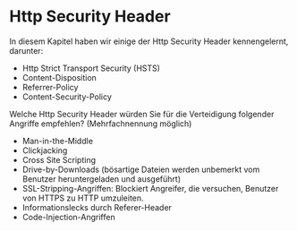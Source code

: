 # Http Security Header

In diesem Kapitel haben wir einige der Http Security Header kennengelernt, darunter:

- Http Strict Transport Security (HSTS)
- Content-Disposition
- Referrer-Policy
- Content-Security-Policy

Welche Http Security Header würden Sie für die Verteidigung folgender Angriffe empfehlen? (Mehrfachnennung möglich)

- Man-in-the-Middle
- Clickjacking 
- Cross Site Scripting
- Drive-by-Downloads (bösartige Dateien werden unbemerkt vom Benutzer heruntergeladen und ausgeführt)
- SSL-Stripping-Angriffen: Blockiert Angreifer, die versuchen, Benutzer von HTTPS zu HTTP umzuleiten.
- Informationslecks durch Referer-Header
- Code-Injection-Angriffen
